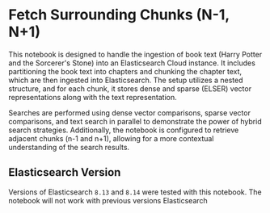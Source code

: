 # Fetch Surrounding Chunks (N-1, N+1)

This notebook is designed to handle the ingestion of book text (Harry Potter and the Sorcerer's Stone) into an Elasticsearch Cloud instance. It includes partitioning the book text into chapters and chunking the chapter text, which are then ingested into Elasticsearch. The setup utilizes a nested structure, and for each chunk, it stores dense and sparse (ELSER) vector representations along with the text representation.

Searches are performed using dense vector comparisons, sparse vector comparisons, and text search in parallel to demonstrate the power of hybrid search strategies. Additionally, the notebook is configured to retrieve adjacent chunks (n-1 and n+1), allowing for a more contextual understanding of the search results.

## Elasticsearch Version
Versions of Elasticsearch `8.13` and `8.14` were tested with this notebook.  The notebook will not work with previous versions Elasticsearch
